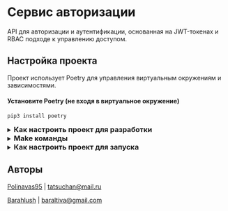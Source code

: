 # Сервис авторизации
API для авторизации и аутентификации, основанная на JWT-токенах и RBAC подходе к управлению доступом.


## Настройка проекта
Проект использует Poetry для управления виртуальным окружениям и зависимостями.
#### Установите Poetry (не входя в виртуальное окружение)
```shell
pip3 install poetry
```

<details>
<summary><h3 style="display: inline;"> 
Как настроить проект для разработки
</h3></summary>

#### 1. Установите зависимости проекта
```shell
poetry install
```

#### 2. Используйте команды poetry для работы
https://python-poetry.org/docs/cli/

https://python-poetry.org/docs/managing-dependencies/

**Активировать виртуальное окружение:**
```shell
poetry shell
```

**Запустить команду в виртуальном окружении** (можно запускать извне окружения)
```shell
poetry run python3 auth_service/src/main.py # пример запуска команды
```

**Установить библиотеку в виртуальном окружении** (можно запускать извне окружения)
```shell
poetry add pendulum==2.0.5 # пример установки библиотеки
```
**Установить библиотеку, которая используется только в разработке** (можно запускать извне окружения)
```shell
poetry add pendulum==2.0.5 --group dev
```

#### 3. Установите pre-commit хуки
```shell
poetry run pre-commit install
```
</details>


<details>
<summary><h3 style="display: inline;"> 
Make команды
</h3></summary>

- `make tests` - запускает тесты из `./tests`
- `make lint` - проводит линтинг с помощью ruff (flake8 + isort + ...), mypy и blue (форк blake)
- `make format` - форматирует код с помощью blue
- `make build` - собирает сервис через docker-compose
- `make run` - запускает сервис через docker-compose

</details>

<details>
<summary><h3 style="display: inline;"> 
Как настроить проект для запуска
</h3></summary>

#### 1. Установите зависимости проекта
```shell
poetry install --without dev
```

#### 2. Запустите сервис
```shell
make run
```

</details>

## Авторы
[Polinavas95](https://github.com/Polinavas95)
| <tatsuchan@mail.ru>

[Barahlush](https://github.com/Barahlush) | <baraltiva@gmail.com>